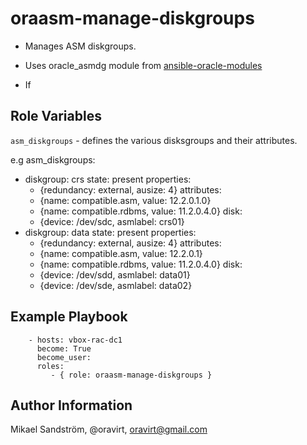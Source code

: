 oraasm-manage-diskgroups
=========

- Manages ASM diskgroups.

- Uses oracle_asmdg module from [ansible-oracle-modules](https://github.com/oravirt/ansible-oracle-modules)

- If

Role Variables
--------------
`asm_diskgroups` - defines the various disksgroups and their attributes.

e.g
asm_diskgroups:
  - diskgroup: crs
    state: present
    properties:
      - {redundancy: external, ausize: 4}
    attributes:
      - {name: compatible.asm, value: 12.2.0.1.0}
      - {name: compatible.rdbms, value: 11.2.0.4.0}
    disk:
      - {device: /dev/sdc, asmlabel: crs01}
  - diskgroup: data
    state: present
    properties:
      - {redundancy: external, ausize: 4}
    attributes:
      - {name: compatible.asm, value: 12.2.0.1}
      - {name: compatible.rdbms, value: 11.2.0.4.0}
    disk:
      - {device: /dev/sdd, asmlabel: data01}
      - {device: /dev/sde, asmlabel: data02}



Example Playbook
----------------
```
    - hosts: vbox-rac-dc1
      become: True
      become_user:
      roles:
         - { role: oraasm-manage-diskgroups }
```

Author Information
------------------
Mikael Sandström, @oravirt, oravirt@gmail.com
